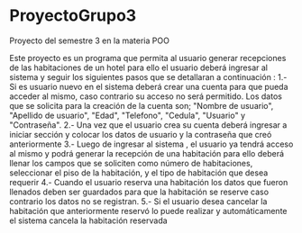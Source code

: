 # ProyectoGrupo3
Proyecto del semestre 3 en la materia POO

Este proyecto es un programa que  permita al usuario  generar recepciones de las habitaciones de un hotel para ello el usuario 
deberá ingresar al sistema y seguir los siguientes pasos que se detallaran a continuación :
1.- Si es usuario nuevo en el sistema deberá crear una cuenta para que pueda acceder al mismo, 
caso contrario su acceso no será permitido. Los datos que se solicita para la creación de 
la cuenta son; "Nombre de usuario", "Apellido de usuario", "Edad", "Telefono", "Cedula", "Usuario" y "Contraseña". 
2.- Una vez que el usuario crea su cuenta deberá ingresar a iniciar sección y colocar los datos 
de usuario y la contraseña que creó anteriormente 
3.- Luego de ingresar al sistema , el  usuario ya tendrá acceso al mismo y podrá generar la 
recepción de una habitación para ello deberá llenar los campos que se soliciten como 
número de habitaciones, seleccionar el piso de la habitación, y el tipo de habitación que desea requerir 
4.- Cuando el usuario reserva una habitación los datos que fueron llenados deben ser guardados 
para que la habitación se reserve caso contrario los datos no se registran.
5.- Si el usuario desea cancelar la habitación que anteriormente reservó lo puede 
realizar y automáticamente el sistema cancela la habitación reservada
